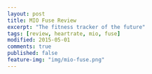 ```yaml
---
layout: post
title: MIO Fuse Review
excerpt: "The fitness tracker of the future"
tags: [review, heartrate, mio, fuse]
modified: 2015-05-01
comments: true
published: false
feature-img: "img/mio-fuse.png"
---
```

